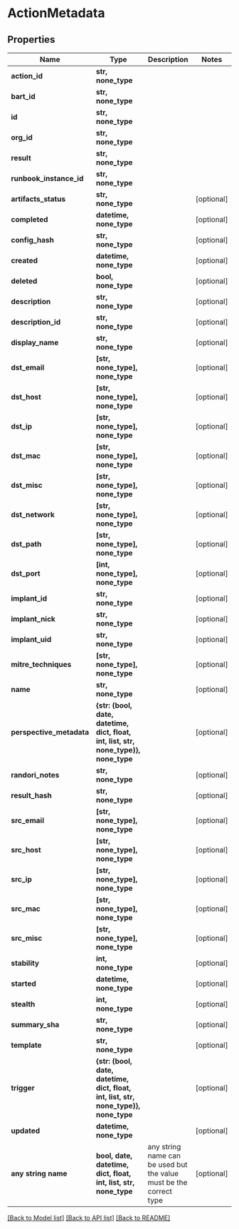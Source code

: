 # ActionMetadata


## Properties
Name | Type | Description | Notes
------------ | ------------- | ------------- | -------------
**action_id** | **str, none_type** |  | 
**bart_id** | **str, none_type** |  | 
**id** | **str, none_type** |  | 
**org_id** | **str, none_type** |  | 
**result** | **str, none_type** |  | 
**runbook_instance_id** | **str, none_type** |  | 
**artifacts_status** | **str, none_type** |  | [optional] 
**completed** | **datetime, none_type** |  | [optional] 
**config_hash** | **str, none_type** |  | [optional] 
**created** | **datetime, none_type** |  | [optional] 
**deleted** | **bool, none_type** |  | [optional] 
**description** | **str, none_type** |  | [optional] 
**description_id** | **str, none_type** |  | [optional] 
**display_name** | **str, none_type** |  | [optional] 
**dst_email** | **[str, none_type], none_type** |  | [optional] 
**dst_host** | **[str, none_type], none_type** |  | [optional] 
**dst_ip** | **[str, none_type], none_type** |  | [optional] 
**dst_mac** | **[str, none_type], none_type** |  | [optional] 
**dst_misc** | **[str, none_type], none_type** |  | [optional] 
**dst_network** | **[str, none_type], none_type** |  | [optional] 
**dst_path** | **[str, none_type], none_type** |  | [optional] 
**dst_port** | **[int, none_type], none_type** |  | [optional] 
**implant_id** | **str, none_type** |  | [optional] 
**implant_nick** | **str, none_type** |  | [optional] 
**implant_uid** | **str, none_type** |  | [optional] 
**mitre_techniques** | **[str, none_type], none_type** |  | [optional] 
**name** | **str, none_type** |  | [optional] 
**perspective_metadata** | **{str: (bool, date, datetime, dict, float, int, list, str, none_type)}, none_type** |  | [optional] 
**randori_notes** | **str, none_type** |  | [optional] 
**result_hash** | **str, none_type** |  | [optional] 
**src_email** | **[str, none_type], none_type** |  | [optional] 
**src_host** | **[str, none_type], none_type** |  | [optional] 
**src_ip** | **[str, none_type], none_type** |  | [optional] 
**src_mac** | **[str, none_type], none_type** |  | [optional] 
**src_misc** | **[str, none_type], none_type** |  | [optional] 
**stability** | **int, none_type** |  | [optional] 
**started** | **datetime, none_type** |  | [optional] 
**stealth** | **int, none_type** |  | [optional] 
**summary_sha** | **str, none_type** |  | [optional] 
**template** | **str, none_type** |  | [optional] 
**trigger** | **{str: (bool, date, datetime, dict, float, int, list, str, none_type)}, none_type** |  | [optional] 
**updated** | **datetime, none_type** |  | [optional] 
**any string name** | **bool, date, datetime, dict, float, int, list, str, none_type** | any string name can be used but the value must be the correct type | [optional]

[[Back to Model list]](../README.md#documentation-for-models) [[Back to API list]](../README.md#documentation-for-api-endpoints) [[Back to README]](../README.md)


